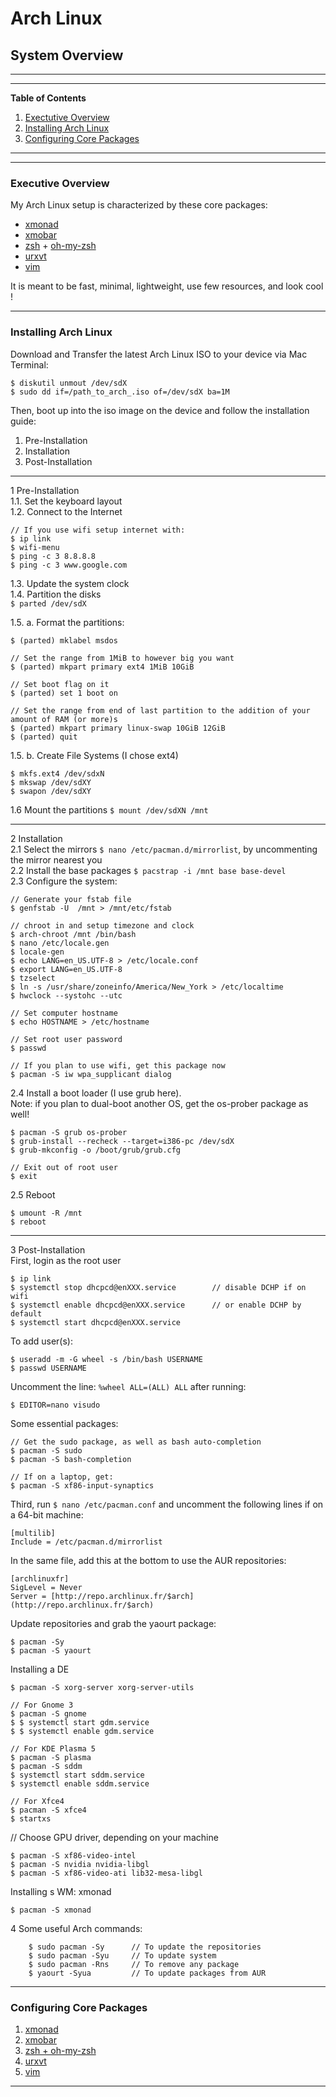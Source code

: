 # Arch Linux
## System Overview

---
---
**Table of Contents**  

1. [Exectutive Overview](#1)
2. [Installing Arch Linux](#2)
3. [Configuring Core Packages](#3)
  
---
---

### <a name="1"></a>Executive Overview

My Arch Linux setup is characterized by these core packages:
* [xmonad](http://xmonad.org/)
* [xmobar](http://projects.haskell.org/xmobar/)
* [zsh](http://www.zsh.org/) + [oh-my-zsh](http://ohmyz.sh/)
* [urxvt](http://software.schmorp.de/pkg/rxvt-unicode.html)
* [vim](http://www.vim.org/)  
  
It is meant to be fast, minimal, lightweight, use few resources, and look cool ! 

---
### <a name="2"></a>Installing Arch Linux

Download and Transfer the latest Arch Linux ISO to your device via Mac Terminal:  
```
$ diskutil unmout /dev/sdX  
$ sudo dd if=/path_to_arch_.iso of=/dev/sdX ba=1M
```
Then, boot up into the iso image on the device and follow the installation guide:
  
1. Pre-Installation
2. Installation
3. Post-Installation

---
  
1 Pre-Installation  
1.1. Set the keyboard layout  
1.2. Connect to the Internet  
```
// If you use wifi setup internet with:
$ ip link  
$ wifi-menu   
$ ping -c 3 8.8.8.8  
$ ping -c 3 www.google.com
```

1.3. Update the system clock  
1.4. Partition the disks  
```$ parted /dev/sdX```

1.5. a. Format the partitions:  
```
$ (parted) mklabel msdos

// Set the range from 1MiB to however big you want
$ (parted) mkpart primary ext4 1MiB 10GiB  

// Set boot flag on it
$ (parted) set 1 boot on

// Set the range from end of last partition to the addition of your amount of RAM (or more)s  
$ (parted) mkpart primary linux-swap 10GiB 12GiB  
$ (parted) quit
```

1.5. b. Create File Systems (I chose ext4)  
```
$ mkfs.ext4 /dev/sdxN
$ mkswap /dev/sdXY
$ swapon /dev/sdXY
```

1.6 Mount the partitions
```$ mount /dev/sdXN /mnt``` 

---

2 Installation  
2.1 Select the mirrors
```$ nano /etc/pacman.d/mirrorlist```, by uncommenting the mirror nearest you  
2.2 Install the base packages
```$ pacstrap -i /mnt base base-devel```  
2.3 Configure the system:
```
// Generate your fstab file
$ genfstab -U  /mnt > /mnt/etc/fstab

// chroot in and setup timezone and clock
$ arch-chroot /mnt /bin/bash
$ nano /etc/locale.gen
$ locale-gen
$ echo LANG=en_US.UTF-8 > /etc/locale.conf
$ export LANG=en_US.UTF-8
$ tzselect
$ ln -s /usr/share/zoneinfo/America/New_York > /etc/localtime
$ hwclock --systohc --utc

// Set computer hostname
$ echo HOSTNAME > /etc/hostname

// Set root user password
$ passwd

// If you plan to use wifi, get this package now
$ pacman -S iw wpa_supplicant dialog
```

2.4 Install a boot loader (I use grub here).  
Note: if you plan to dual-boot another OS, get the os-prober package as well!
```         
$ pacman -S grub os-prober
$ grub-install --recheck --target=i386-pc /dev/sdX
$ grub-mkconfig -o /boot/grub/grub.cfg

// Exit out of root user
$ exit
```

2.5 Reboot
```
$ umount -R /mnt
$ reboot  
```

---

3 Post-Installation  
First, login as the root user
```
$ ip link
$ systemctl stop dhcpcd@enXXX.service        // disable DCHP if on wifi
$ systemctl enable dhcpcd@enXXX.service      // or enable DCHP by default
$ systemctl start dhcpcd@enXXX.service
```

To add user(s):
```
$ useradd -m -G wheel -s /bin/bash USERNAME
$ passwd USERNAME
```

Uncomment the line: `%wheel ALL=(ALL) ALL` after running:
```
$ EDITOR=nano visudo            
```

Some essential packages:
```
// Get the sudo package, as well as bash auto-completion
$ pacman -S sudo
$ pacman -S bash-completion

// If on a laptop, get:
$ pacman -S xf86-input-synaptics
```

Third, run `$ nano /etc/pacman.conf` and uncomment the following lines if on a 64-bit machine:
```
[multilib]
Include = /etc/pacman.d/mirrorlist  
```

In the same file, add this at the bottom to use the AUR repositories:
```
[archlinuxfr]
SigLevel = Never
Server = [http://repo.archlinux.fr/$arch](http://repo.archlinux.fr/$arch)
```

Update repositories and grab the yaourt package: 
```
$ pacman -Sy
$ pacman -S yaourt
```
   
Installing a DE
```
$ pacman -S xorg-server xorg-server-utils

// For Gnome 3
$ pacman -S gnome
$ $ systemctl start gdm.service
$ $ systemctl enable gdm.service

// For KDE Plasma 5
$ pacman -S plasma
$ pacman -S sddm
$ systemctl start sddm.service
$ systemctl enable sddm.service

// For Xfce4
$ pacman -S xfce4
$ startxs
```

// Choose GPU driver, depending on your machine
```
$ pacman -S xf86-video-intel
$ pacman -S nvidia nvidia-libgl
$ pacman -S xf86-video-ati lib32-mesa-libgl
```

Installing s WM: xmonad
```
$ pacman -S xmonad
```

4 Some useful Arch commands:

        $ sudo pacman -Sy      // To update the repositories
        $ sudo pacman -Syu     // To update system
        $ sudo pacman -Rns     // To remove any package
        $ yaourt -Syua         // To update packages from AUR

---

### <a name="3"></a>Configuring Core Packages

1. [xmonad]()
2. [xmobar]()
3. [zsh + oh-my-zsh]()
4. [urxvt]()
5. [vim]()
  
---

